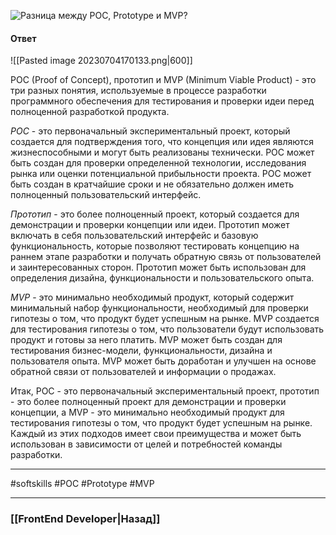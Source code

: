 ![Разница между POC, Prototype и MVP?](https://youtu.be/nTE4qvSvxXY?t=607)


#### Ответ

![[Pasted image 20230704170133.png|600]]

POC (Proof of Concept), прототип и MVP (Minimum Viable Product) - это три разных понятия, используемые в процессе разработки программного обеспечения для тестирования и проверки идеи перед полноценной разработкой продукта.

*POC* - это первоначальный экспериментальный проект, который создается для подтверждения того, что концепция или идея являются жизнеспособными и могут быть реализованы технически. POC может быть создан для проверки определенной технологии, исследования рынка или оценки потенциальной прибыльности проекта. POC может быть создан в кратчайшие сроки и не обязательно должен иметь полноценный пользовательский интерфейс.

*Прототип* - это более полноценный проект, который создается для демонстрации и проверки концепции или идеи. Прототип может включать в себя пользовательский интерфейс и базовую функциональность, которые позволяют тестировать концепцию на раннем этапе разработки и получать обратную связь от пользователей и заинтересованных сторон. Прототип может быть использован для определения дизайна, функциональности и пользовательского опыта.

*MVP* - это минимально необходимый продукт, который содержит минимальный набор функциональности, необходимый для проверки гипотезы о том, что продукт будет успешным на рынке. MVP создается для тестирования гипотезы о том, что пользователи будут использовать продукт и готовы за него платить. MVP может быть создан для тестирования бизнес-модели, функциональности, дизайна и пользователя опыта. MVP может быть доработан и улучшен на основе обратной связи от пользователей и информации о продажах.

Итак, POC - это первоначальный экспериментальный проект, прототип - это более полноценный проект для демонстрации и проверки концепции, а MVP - это минимально необходимый продукт для тестирования гипотезы о том, что продукт будет успешным на рынке. Каждый из этих подходов имеет свои преимущества и может быть использован в зависимости от целей и потребностей команды разработки.

___
#softskills #POC #Prototype #MVP

___

### [[FrontEnd Developer|Назад]]
